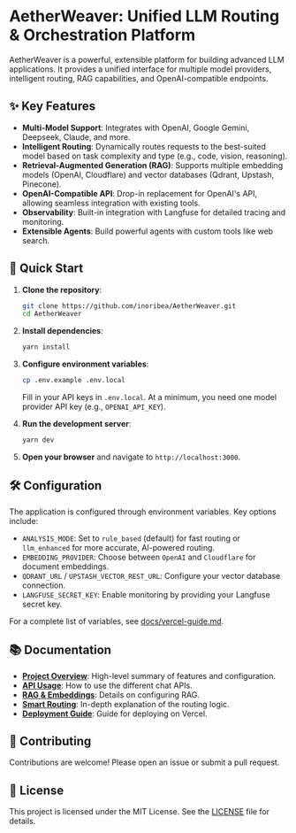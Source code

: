 # AetherWeaver: Unified LLM Routing & Orchestration Platform

AetherWeaver is a powerful, extensible platform for building advanced LLM applications. It provides a unified interface for multiple model providers, intelligent routing, RAG capabilities, and OpenAI-compatible endpoints.

## ✨ Key Features

- **Multi-Model Support**: Integrates with OpenAI, Google Gemini, Deepseek, Claude, and more.
- **Intelligent Routing**: Dynamically routes requests to the best-suited model based on task complexity and type (e.g., code, vision, reasoning).
- **Retrieval-Augmented Generation (RAG)**: Supports multiple embedding models (OpenAI, Cloudflare) and vector databases (Qdrant, Upstash, Pinecone).
- **OpenAI-Compatible API**: Drop-in replacement for OpenAI's API, allowing seamless integration with existing tools.
- **Observability**: Built-in integration with Langfuse for detailed tracing and monitoring.
- **Extensible Agents**: Build powerful agents with custom tools like web search.

## 🚀 Quick Start

1.  **Clone the repository**:
    ```bash
    git clone https://github.com/inoribea/AetherWeaver.git
    cd AetherWeaver
    ```

2.  **Install dependencies**:
    ```bash
    yarn install
    ```

3.  **Configure environment variables**:
    ```bash
    cp .env.example .env.local
    ```
    Fill in your API keys in `.env.local`. At a minimum, you need one model provider API key (e.g., `OPENAI_API_KEY`).

4.  **Run the development server**:
    ```bash
    yarn dev
    ```

5.  **Open your browser** and navigate to `http://localhost:3000`.

## 🛠️ Configuration

The application is configured through environment variables. Key options include:

- `ANALYSIS_MODE`: Set to `rule_based` (default) for fast routing or `llm_enhanced` for more accurate, AI-powered routing.
- `EMBEDDING_PROVIDER`: Choose between `OpenAI` and `Cloudflare` for document embeddings.
- `QDRANT_URL` / `UPSTASH_VECTOR_REST_URL`: Configure your vector database connection.
- `LANGFUSE_SECRET_KEY`: Enable monitoring by providing your Langfuse secret key.

For a complete list of variables, see [docs/vercel-guide.md](docs/vercel-guide.md).

## 📚 Documentation

- **[Project Overview](docs/SUMMARY.md)**: High-level summary of features and configuration.
- **[API Usage](docs/chat_api_usage.md)**: How to use the different chat APIs.
- **[RAG & Embeddings](docs/retrieval_interface.md)**: Details on configuring RAG.
- **[Smart Routing](docs/v1_decision_logic.md)**: In-depth explanation of the routing logic.
- **[Deployment Guide](docs/vercel-guide.md)**: Guide for deploying on Vercel.

## 🤝 Contributing

Contributions are welcome! Please open an issue or submit a pull request.

## 📄 License

This project is licensed under the MIT License. See the [LICENSE](LICENSE) file for details.